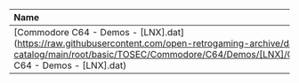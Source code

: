 |Name|Size|
|:---|---:|
|[Commodore C64 - Demos - [LNX].dat](https://raw.githubusercontent.com/open-retrogaming-archive/dat-catalog/main/root/basic/TOSEC/Commodore/C64/Demos/[LNX]/Commodore C64 - Demos - [LNX].dat)|425036|
